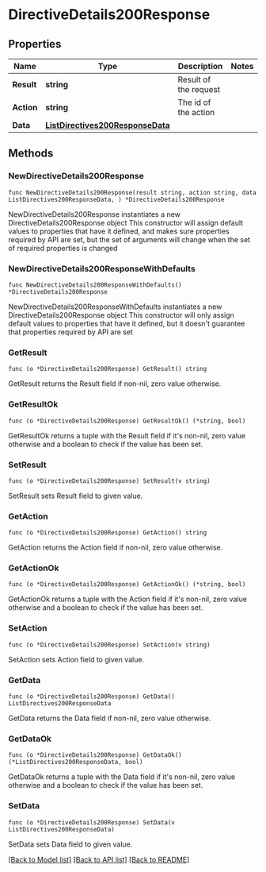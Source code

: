 # DirectiveDetails200Response

## Properties

Name | Type | Description | Notes
------------ | ------------- | ------------- | -------------
**Result** | **string** | Result of the request | 
**Action** | **string** | The id of the action | 
**Data** | [**ListDirectives200ResponseData**](ListDirectives200ResponseData.md) |  | 

## Methods

### NewDirectiveDetails200Response

`func NewDirectiveDetails200Response(result string, action string, data ListDirectives200ResponseData, ) *DirectiveDetails200Response`

NewDirectiveDetails200Response instantiates a new DirectiveDetails200Response object
This constructor will assign default values to properties that have it defined,
and makes sure properties required by API are set, but the set of arguments
will change when the set of required properties is changed

### NewDirectiveDetails200ResponseWithDefaults

`func NewDirectiveDetails200ResponseWithDefaults() *DirectiveDetails200Response`

NewDirectiveDetails200ResponseWithDefaults instantiates a new DirectiveDetails200Response object
This constructor will only assign default values to properties that have it defined,
but it doesn't guarantee that properties required by API are set

### GetResult

`func (o *DirectiveDetails200Response) GetResult() string`

GetResult returns the Result field if non-nil, zero value otherwise.

### GetResultOk

`func (o *DirectiveDetails200Response) GetResultOk() (*string, bool)`

GetResultOk returns a tuple with the Result field if it's non-nil, zero value otherwise
and a boolean to check if the value has been set.

### SetResult

`func (o *DirectiveDetails200Response) SetResult(v string)`

SetResult sets Result field to given value.


### GetAction

`func (o *DirectiveDetails200Response) GetAction() string`

GetAction returns the Action field if non-nil, zero value otherwise.

### GetActionOk

`func (o *DirectiveDetails200Response) GetActionOk() (*string, bool)`

GetActionOk returns a tuple with the Action field if it's non-nil, zero value otherwise
and a boolean to check if the value has been set.

### SetAction

`func (o *DirectiveDetails200Response) SetAction(v string)`

SetAction sets Action field to given value.


### GetData

`func (o *DirectiveDetails200Response) GetData() ListDirectives200ResponseData`

GetData returns the Data field if non-nil, zero value otherwise.

### GetDataOk

`func (o *DirectiveDetails200Response) GetDataOk() (*ListDirectives200ResponseData, bool)`

GetDataOk returns a tuple with the Data field if it's non-nil, zero value otherwise
and a boolean to check if the value has been set.

### SetData

`func (o *DirectiveDetails200Response) SetData(v ListDirectives200ResponseData)`

SetData sets Data field to given value.



[[Back to Model list]](../README.md#documentation-for-models) [[Back to API list]](../README.md#documentation-for-api-endpoints) [[Back to README]](../README.md)



